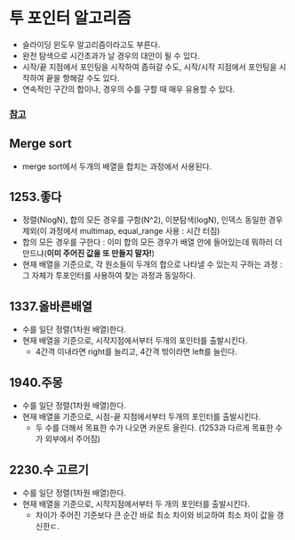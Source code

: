 # 투 포인터 알고리즘
  - 슬라이딩 윈도우 알고리즘이라고도 부른다.
  - 완전 탐색으로 시간초과가 날 경우의 대안이 될 수 있다.
  - 시작/끝 지점에서 포인팅을 시작하여 좁혀갈 수도, 시작/시작 지점에서 포인팅을 시작하여 끝을 향해갈 수도 있다.
  - 연속적인 구간의 합이나, 경우의 수를 구할 때 매우 유용할 수 있다.

### [참고](https://github.com/WooVictory/Ready-For-Tech-Interview/blob/master/Algorithm/%ED%88%AC%ED%8F%AC%EC%9D%B8%ED%84%B0%20%EC%95%8C%EA%B3%A0%EB%A6%AC%EC%A6%98.md)

## Merge sort
  - merge sort에서 두개의 배열을 합치는 과정에서 사용된다.

## 1253.좋다
  - 정렬(NlogN), 합의 모든 경우를 구함(N^2), 이분탐색(logN), 인덱스 동일한 경우 제외(이 과정에서 multimap, equal_range 사용 : 시간 터짐)
  - 합의 모든 경우를 구한다 : 이미 합의 모든 경우가 배열 안에 들어있는데 뭐하러 더 만드냐(**이미 주어진 값을 또 만들지 말자!**)
  - 현재 배열을 기준으로, 각 원소들이 두개의 합으로 나타낼 수 있는지 구하는 과정 : 그 자체가 투포인터를 사용하여 찾는 과정과 동일하다.

## 1337.올바른배열
  - 수를 일단 정렬(1차원 배열)한다.
  - 현재 배열을 기준으로, 시작지점에서부터 두개의 포인터를 출발시킨다.
    - 4간격 이내라면 right를 늘리고, 4간격 밖이라면 left를 늘린다.    

## 1940.주몽
  - 수를 일단 정렬(1차원 배열)한다.
  - 현재 배열을 기준으로, 시점-끝 지점에서부터 두개의 포인터를 출발시킨다.
    - 두 수를 더해서 목표한 수가 나오면 카운트 올린다. (1253과 다르게 목표한 수가 외부에서 주어짐)

## 2230.수 고르기
  - 수를 일단 정렬(1차원 배열)한다.
  - 현재 배열을 기준으로, 시작지점에서부터 두 개의 포인터를 출발시킨다.
    - 차이가 주어진 기준보다 큰 순간 바로 최소 차이와 비교하여 최소 차이 값을 갱신한ㄷ. 
